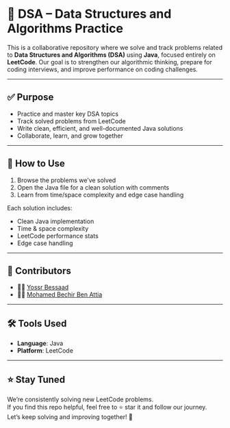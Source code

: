 # 🧠 DSA – Data Structures and Algorithms Practice

This is a collaborative repository where we solve and track problems related to **Data Structures and Algorithms (DSA)** using **Java**, focused entirely on **LeetCode**. Our goal is to strengthen our algorithmic thinking, prepare for coding interviews, and improve performance on coding challenges.

---

## ✅ Purpose

- Practice and master key DSA topics  
- Track solved problems from LeetCode  
- Write clean, efficient, and well-documented Java solutions  
- Collaborate, learn, and grow together  

---

## 🚀 How to Use

1. Browse the problems we’ve solved  
2. Open the Java file for a clean solution with comments  
3. Learn from time/space complexity and edge case handling

Each solution includes:
- Clean Java implementation  
- Time & space complexity  
- LeetCode performance stats  
- Edge case handling  

---

## 👥 Contributors

- 👩‍💻 [Yossr Bessaad](https://github.com/Yossrbessaad)  
- 👨‍💻 [Mohamed Bechir Ben Attia](https://github.com/MohamedBechir21)

---

## 🛠️ Tools Used

- **Language**: Java  
- **Platform**: LeetCode  

---

## ⭐ Stay Tuned

We’re consistently solving new LeetCode problems.  
If you find this repo helpful, feel free to ⭐ star it and follow our journey.  
Let’s keep solving and improving together! 🚀
